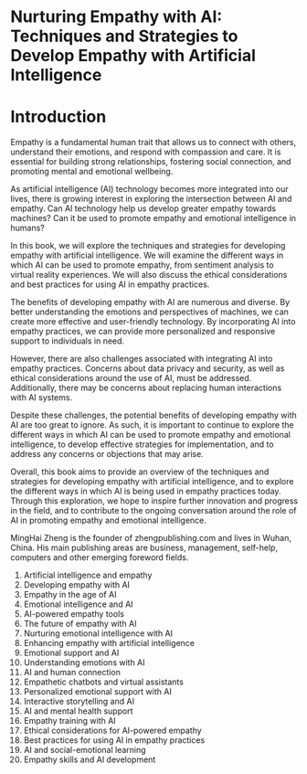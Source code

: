 # Nurturing Empathy with AI: Techniques and Strategies to Develop Empathy with Artificial Intelligence

# Introduction

Empathy is a fundamental human trait that allows us to connect with others, understand their emotions, and respond with compassion and care. It is essential for building strong relationships, fostering social connection, and promoting mental and emotional wellbeing.

As artificial intelligence (AI) technology becomes more integrated into our lives, there is growing interest in exploring the intersection between AI and empathy. Can AI technology help us develop greater empathy towards machines? Can it be used to promote empathy and emotional intelligence in humans?

In this book, we will explore the techniques and strategies for developing empathy with artificial intelligence. We will examine the different ways in which AI can be used to promote empathy, from sentiment analysis to virtual reality experiences. We will also discuss the ethical considerations and best practices for using AI in empathy practices.

The benefits of developing empathy with AI are numerous and diverse. By better understanding the emotions and perspectives of machines, we can create more effective and user-friendly technology. By incorporating AI into empathy practices, we can provide more personalized and responsive support to individuals in need.

However, there are also challenges associated with integrating AI into empathy practices. Concerns about data privacy and security, as well as ethical considerations around the use of AI, must be addressed. Additionally, there may be concerns about replacing human interactions with AI systems.

Despite these challenges, the potential benefits of developing empathy with AI are too great to ignore. As such, it is important to continue to explore the different ways in which AI can be used to promote empathy and emotional intelligence, to develop effective strategies for implementation, and to address any concerns or objections that may arise.

Overall, this book aims to provide an overview of the techniques and strategies for developing empathy with artificial intelligence, and to explore the different ways in which AI is being used in empathy practices today. Through this exploration, we hope to inspire further innovation and progress in the field, and to contribute to the ongoing conversation around the role of AI in promoting empathy and emotional intelligence.


MingHai Zheng is the founder of zhengpublishing.com and lives in Wuhan, China. His main publishing areas are business, management, self-help, computers and other emerging foreword fields.



1. Artificial intelligence and empathy
2. Developing empathy with AI
3. Empathy in the age of AI
4. Emotional intelligence and AI
5. AI-powered empathy tools
6. The future of empathy with AI
7. Nurturing emotional intelligence with AI
8. Enhancing empathy with artificial intelligence
9. Emotional support and AI
10. Understanding emotions with AI
11. AI and human connection
12. Empathetic chatbots and virtual assistants
13. Personalized emotional support with AI
14. Interactive storytelling and AI
15. AI and mental health support
16. Empathy training with AI
17. Ethical considerations for AI-powered empathy
18. Best practices for using AI in empathy practices
19. AI and social-emotional learning
20. Empathy skills and AI development

